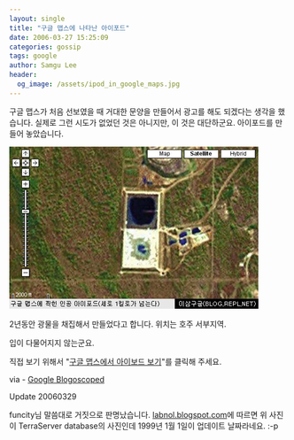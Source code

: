 ```yaml
---
layout: single
title: "구글 맵스에 나타난 아이포드"
date: 2006-03-27 15:25:09
categories: gossip
tags: google
author: Samgu Lee
header:
  og_image: /assets/ipod_in_google_maps.jpg
---
```


구글 맵스가 처음 선보였을 때 거대한 문양을 만들어서 광고를 해도 되겠다는 생각을 했습니다. 실제로 그런 시도가 없었던 것은 아니지만, 이 것은 대단하군요. 아이포드를 만들어 놓았습니다.

![구글 맵스에 나타난 아이포드](/assets/ipod_in_google_maps.jpg)

2년동안 광물을 채집해서 만들었다고 합니다. 위치는 호주 서부지역.

입이 다물어지지 않는군요.

직접 보기 위해서 "[구글 맵스에서 아이보드 보기](http://maps.google.com/?t=k&ll=-30.516354,121.336956&spn=0.293105,0.234146)"를 클릭해 주세요.

via - [Google Blogoscoped](http://blog.outer-court.com/archive/2006-03-27.html#n21)

Update 20060329

funcity님 말씀대로 거짓으로 판명났습니다. [labnol.blogspot.com](http://labnol.blogspot.com/2006/03/apple-space-ipod-is-rumor.html)에 따르면 위 사진이 TerraServer database의 사진인데 1999년 1월 1일이 업데이트 날짜라네요. :-p
